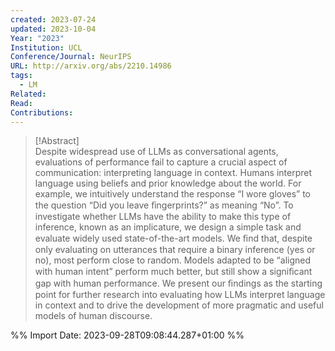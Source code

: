 ```yaml
---
created: 2023-07-24
updated: 2023-10-04
Year: "2023"
Institution: UCL
Conference/Journal: NeurIPS
URL: http://arxiv.org/abs/2210.14986
tags:
  - LM
Related: 
Read: 
Contributions:
---
```

> [!Abstract]  
> Despite widespread use of LLMs as conversational agents, evaluations of performance fail to capture a crucial aspect of communication: interpreting language in context. Humans interpret language using beliefs and prior knowledge about the world. For example, we intuitively understand the response “I wore gloves” to the question “Did you leave ﬁngerprints?” as meaning “No”. To investigate whether LLMs have the ability to make this type of inference, known as an implicature, we design a simple task and evaluate widely used state-of-the-art models. We ﬁnd that, despite only evaluating on utterances that require a binary inference (yes or no), most perform close to random. Models adapted to be “aligned with human intent” perform much better, but still show a signiﬁcant gap with human performance. We present our ﬁndings as the starting point for further research into evaluating how LLMs interpret language in context and to drive the development of more pragmatic and useful models of human discourse.  


%% Import Date: 2023-09-28T09:08:44.287+01:00 %%
